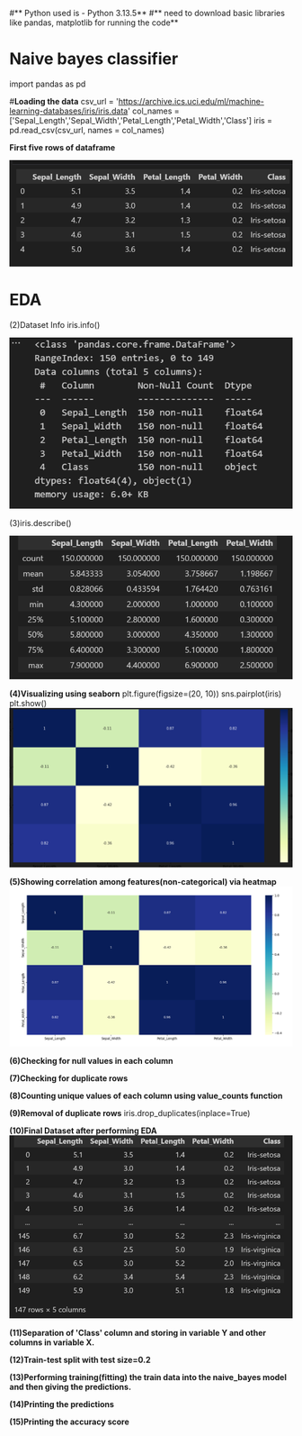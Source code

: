 #** Python used is - Python 3.13.5**
#** need to download basic libraries like pandas, matplotlib for running the code**

# **Naive bayes classifier**
import pandas as pd

#**Loading the data**
csv_url = 'https://archive.ics.uci.edu/ml/machine-learning-databases/iris/iris.data'
col_names = ['Sepal_Length','Sepal_Width','Petal_Length','Petal_Width','Class']
iris =  pd.read_csv(csv_url, names = col_names)


**First five rows of dataframe**

![First five rows of dataframe](image-1.png)


# **EDA**

(2)Dataset Info
iris.info()


![information of dataset](image-2.png)



(3)iris.describe()


![alt text](image-4.png)

**(4)Visualizing using seaborn**
plt.figure(figsize=(20, 10))
sns.pairplot(iris)
plt.show()
![alt text](image-5.png)

**(5)Showing correlation among features(non-categorical) via heatmap**
![alt text](image-7.png)

**(6)Checking for null values in each column**

**(7)Checking for duplicate rows**

**(8)Counting unique values of each column using value_counts function**

**(9)Removal of duplicate rows**
iris.drop_duplicates(inplace=True)

**(10)Final Dataset after performing EDA**
![alt text](image-6.png)

**(11)Separation of 'Class' column and storing in variable Y and other columns in variable X.**

**(12)Train-test split with test size=0.2**

**(13)Performing training(fitting) the train data into the naive_bayes model and then giving the predictions.**


**(14)Printing the predictions**

**(15)Printing the accuracy score**







